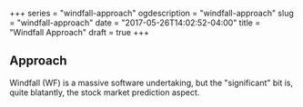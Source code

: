 +++
series = "windfall-approach"
ogdescription = "windfall-approach"
slug = "windfall-approach"
date = "2017-05-26T14:02:52-04:00"
title = "Windfall Approach"
draft = true
+++

## Approach

Windfall (WF) is a massive software undertaking, but the "significant" bit is, quite blatantly, the stock market prediction aspect.  
